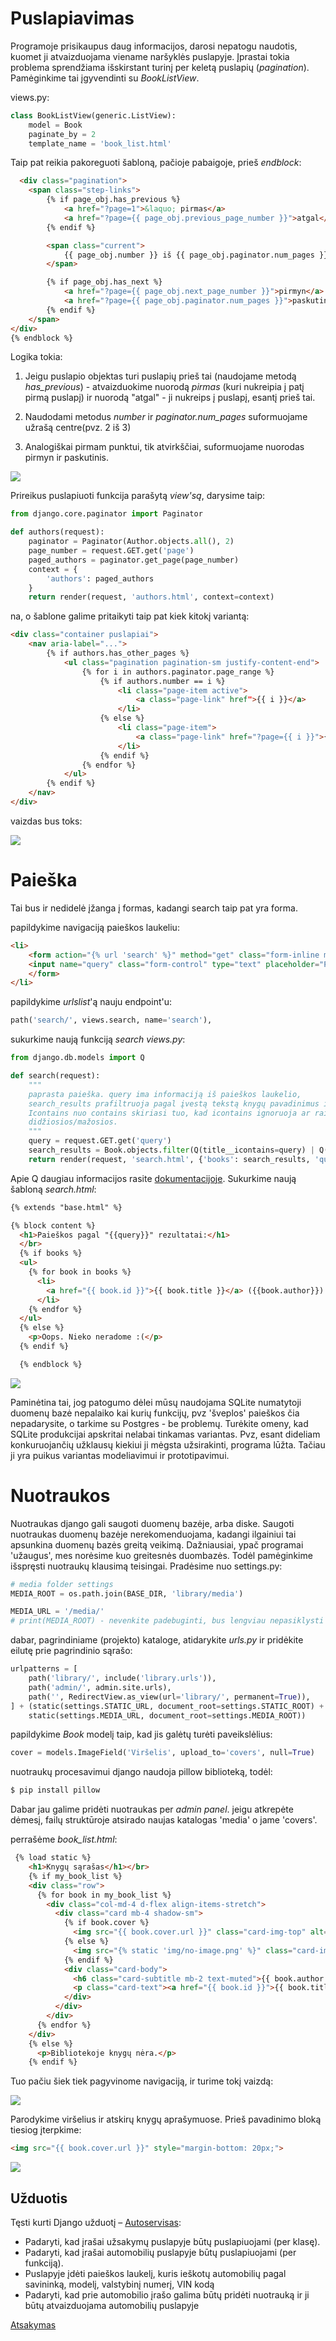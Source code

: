# Puslapiavimas

Programoje prisikaupus daug informacijos, darosi nepatogu naudotis, kuomet ji atvaizduojama viename naršyklės puslapyje. Įprastai tokia problema sprendžiama išskirstant turinį per keletą puslapių (*pagination*). Pamėginkime tai įgyvendinti su *BookListView*.

views.py:
```python
class BookListView(generic.ListView):
    model = Book
    paginate_by = 2
    template_name = 'book_list.html'
```

Taip pat reikia pakoreguoti šabloną, pačioje pabaigoje, prieš *endblock*:

```html
  <div class="pagination">
    <span class="step-links">
        {% if page_obj.has_previous %}
            <a href="?page=1">&laquo; pirmas</a>
            <a href="?page={{ page_obj.previous_page_number }}">atgal</a>
        {% endif %}

        <span class="current">
            {{ page_obj.number }} iš {{ page_obj.paginator.num_pages }}
        </span>

        {% if page_obj.has_next %}
            <a href="?page={{ page_obj.next_page_number }}">pirmyn</a>
            <a href="?page={{ page_obj.paginator.num_pages }}">paskutinis &raquo;</a>
        {% endif %}
    </span>
</div>       
{% endblock %}
```
Logika tokia:
 1. Jeigu puslapio objektas turi puslapių prieš tai (naudojame metodą *has_previous*) - atvaizduokime nuorodą *pirmas* (kuri nukreipia į patį pirmą puslapį) ir nuorodą "atgal" - ji nukreips į puslapį, esantį prieš tai.

 2. Naudodami metodus *number* ir *paginator.num_pages* suformuojame užrašą centre(pvz. 2 iš 3)

 3. Analogiškai pirmam punktui, tik atvirkščiai, suformuojame nuorodas pirmyn ir paskutinis.  

![](knygos_pages.png)

Prireikus puslapiuoti funkcija parašytą *view'są*, darysime taip:

```python
from django.core.paginator import Paginator

def authors(request):   
    paginator = Paginator(Author.objects.all(), 2)
    page_number = request.GET.get('page')
    paged_authors = paginator.get_page(page_number)
    context = {
        'authors': paged_authors
    }   
    return render(request, 'authors.html', context=context)
```

na, o šablone galime pritaikyti taip pat kiek kitokį variantą:

```html
<div class="container puslapiai">
    <nav aria-label="...">
        {% if authors.has_other_pages %}
            <ul class="pagination pagination-sm justify-content-end">
                {% for i in authors.paginator.page_range %}
                    {% if authors.number == i %}
                        <li class="page-item active">
                            <a class="page-link" href">{{ i }}</a>
                        </li>
                    {% else %}
                        <li class="page-item">
                            <a class="page-link" href="?page={{ i }}">{{ i }}</a>
                        </li>
                    {% endif %}
                {% endfor %}
            </ul>
        {% endif %}
    </nav>
</div>
```

vaizdas bus toks:

![](autoriai_pages.png)

# Paieška

Tai bus ir nedidelė įžanga į formas, kadangi search taip pat yra forma. 

papildykime navigaciją paieškos laukeliu:
```html
<li>
    <form action="{% url 'search' %}" method="get" class="form-inline my-2 my-md-0">
    <input name="query" class="form-control" type="text" placeholder="Paieška">
    </form>
</li>
```

papildykime *urlslist*'ą nauju endpoint'u:

```python
path('search/', views.search, name='search'),
```

sukurkime naują funkciją *search views.py*:

```python
from django.db.models import Q

def search(request):
    """
    paprasta paieška. query ima informaciją iš paieškos laukelio,
    search_results prafiltruoja pagal įvestą tekstą knygų pavadinimus ir aprašymus.
    Icontains nuo contains skiriasi tuo, kad icontains ignoruoja ar raidės 
    didžiosios/mažosios.
    """
    query = request.GET.get('query')
    search_results = Book.objects.filter(Q(title__icontains=query) | Q(summary__icontains=query))
    return render(request, 'search.html', {'books': search_results, 'query': query})
```
Apie Q daugiau informacijos rasite [dokumentacijoje](https://docs.djangoproject.com/en/3.2/topics/db/queries/#complex-lookups-with-q-objects).
Sukurkime naują šabloną *search.html*:

```html
{% extends "base.html" %}

{% block content %}
  <h1>Paieškos pagal "{{query}}" rezultatai:</h1>
  </br>
  {% if books %}
  <ul>
    {% for book in books %}
      <li>
        <a href="{{ book.id }}">{{ book.title }}</a> ({{book.author}})
      </li>
    {% endfor %}
  </ul>
  {% else %}
    <p>Oops. Nieko neradome :(</p>
  {% endif %}

  {% endblock %}
```
![](paieska.png)

Paminėtina tai, jog patogumo dėlei mūsų naudojama SQLite numatytoji duomenų bazė nepalaiko kai kurių funkcijų, pvz 'šveplos' paieškos čia nepadarysite, o tarkime su Postgres - be problemų. Turėkite omeny, kad SQLite produkcijai apskritai nelabai tinkamas variantas. Pvz, esant dideliam konkuruojančių užklausų kiekiui ji mėgsta užsirakinti, programa lūžta. Tačiau ji yra puikus variantas modeliavimui ir prototipavimui.  

# Nuotraukos

Nuotraukas django gali saugoti duomenų bazėje, arba diske. Saugoti nuotraukas duomenų bazėje nerekomenduojama, kadangi ilgainiui tai apsunkina duomenų bazės greitą veikimą. Dažniausiai, ypač programai 'užaugus', mes norėsime kuo greitesnės duombazės. Todėl pamėginkime išspręsti nuotraukų klausimą teisingai. Pradėsime nuo settings.py:

```python
# media folder settings
MEDIA_ROOT = os.path.join(BASE_DIR, 'library/media')

MEDIA_URL = '/media/'
# print(MEDIA_ROOT) - nevenkite padebuginti, bus lengviau nepasiklysti django filesystem džiunglėse
```

dabar, pagrindiniame (projekto) kataloge, atidarykite *urls.py* ir pridėkite eilutę prie pagrindinio sąrašo:

```python
urlpatterns = [
    path('library/', include('library.urls')),
    path('admin/', admin.site.urls),
    path('', RedirectView.as_view(url='library/', permanent=True)),
] + (static(settings.STATIC_URL, document_root=settings.STATIC_ROOT) +  
    static(settings.MEDIA_URL, document_root=settings.MEDIA_ROOT))
```

papildykime *Book* modelį taip, kad jis galėtų turėti paveikslėlius:

```python
cover = models.ImageField('Viršelis', upload_to='covers', null=True)
```
nuotraukų procesavimui django naudoja pillow biblioteką, todėl:
```bash
$ pip install pillow
```

Dabar jau galime pridėti nuotraukas per *admin panel*. jeigu atkrepėte dėmesį, 
failų struktūroje atsirado naujas katalogas 'media' o jame 'covers'.

perrašėme *book_list.html*:

```html
 {% load static %}
    <h1>Knygų sąrašas</h1></br>
    {% if my_book_list %}
    <div class="row">
      {% for book in my_book_list %}
        <div class="col-md-4 d-flex align-items-stretch">
          <div class="card mb-4 shadow-sm">
            {% if book.cover %}
              <img src="{{ book.cover.url }}" class="card-img-top" alt="...">
            {% else %}
              <img src="{% static 'img/no-image.png' %}" class="card-img-top">
            {% endif %}
            <div class="card-body">
              <h6 class="card-subtitle mb-2 text-muted">{{ book.author }}</h6>
              <p class="card-text"><a href="{{ book.id }}">{{ book.title }}</a></p>
            </div>
          </div>
        </div>
      {% endfor %}
    </div>
    {% else %}
      <p>Bibliotekoje knygų nėra.</p>
    {% endif %}
```

Tuo pačiu šiek tiek pagyvinome navigaciją, ir turime tokį vaizdą:

![](knygos_images.png)

Parodykime viršelius ir atskirų knygų aprašymuose. Prieš pavadinimo bloką tiesiog įterpkime: 

```html
<img src="{{ book.cover.url }}" style="margin-bottom: 20px;">
```

![](knyga-png.png)


 ## Užduotis
Tęsti kurti Django užduotį – [Autoservisas](https://github.com/robotautas/kursas/wiki/Django-u%C5%BEduotis:-Autoservisas):
* Padaryti, kad įrašai užsakymų puslapyje būtų puslapiuojami (per klasę).
* Padaryti, kad įrašai automobilių puslapyje būtų puslapiuojami (per funkciją).
* Puslapyje įdėti paieškos laukelį, kuris ieškotų automobilių pagal savininką, modelį, valstybinį numerį, VIN kodą
* Padaryti, kad prie automobilio įrašo galima būtų pridėti nuotrauką ir ji būtų atvaizduojama automobilių puslapyje

[Atsakymas](https://github.com/DonatasNoreika/autoservisas)
